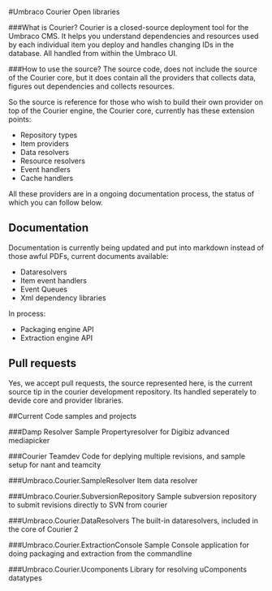 #Umbraco Courier Open libraries	

###What is Courier?
Courier is a closed-source deployment tool for the Umbraco CMS. It helps you understand dependencies and resources used by each individual item you deploy and handles changing IDs in the database. All handled from within the Umbraco UI.

###How to use the source?
The source code, does not include the source of the Courier core, but it does contain all the providers that collects data, figures out dependencies and collects resources. 

So the source is  reference for those who wish to build their own provider on top of the Courier engine, the Courier core, currently has these extension points:

* Repository types
* Item providers
* Data resolvers
* Resource resolvers
* Event handlers
* Cache handlers

All these providers are in a ongoing documentation process, the status of which you can follow below.

## Documentation
Documentation is currently being updated and put into markdown instead of those awful PDFs, current documents available:

* Dataresolvers
* Item event handlers
* Event Queues
* Xml dependency libraries

In process:

* Packaging engine API
* Extraction engine API

## Pull requests
Yes, we accept pull requests, the source represented here, is the current source tip in the courier development repository. Its handled seperately to devide core and provider libraries.


##Current Code samples and projects

###Damp Resolver
Sample Propertyresolver for Digibiz advanced mediapicker

###Courier Teamdev
Code for deplying multiple revisions, and sample setup for nant and teamcity

###Umbraco.Courier.SampleResolver
Item data resolver

###Umbraco.Courier.SubversionRepository
Sample subversion repository to submit revisions directly to SVN from courier

###Umbraco.Courier.DataResolvers
The built-in dataresolvers, included in the core of Courier 2

###Umbraco.Courier.ExtractionConsole
Sample Console application for doing packaging and extraction from the commandline

###Umbraco.Courier.Ucomponents
Library for resolving uComponents datatypes

